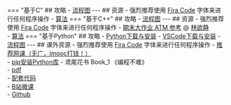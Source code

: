 === "基于C"
    ## 攻略
    - [流程图](../技巧/推荐使用的网站等/流程图.md)
    ---
    ## 资源
    - 强烈推荐使用 [Fira Code](../技巧/软件的下载安装、使用教程/FiraCode下载与安装.md) 字体来进行任何程序操作
    - [算法](../学业/竞赛/算法.md)
=== "基于C++"
    ## 攻略
    - [流程图](../技巧/推荐使用的网站等/流程图.md)
    ---
    ## 资源
    - 强烈推荐使用 [Fira Code](../技巧/软件的下载安装、使用教程/FiraCode下载与安装.md) 字体来进行任何程序操作
    - [期末大作业 ATM 参考](https://gitee.com/lin-yujing-22/ATMproject) @ [林欲静](../贡献者/林欲静.md)  
    - [算法](../学业/竞赛/算法.md)
=== "基于Python"
    ## 攻略
    - [Python下载与安装](../技巧/软件的下载安装、使用教程/Python下载与安装.md)
    - [VSCode下载与安装](../技巧/软件的下载安装、使用教程/VSCode下载与安装.md)
    - [流程图](../技巧/推荐使用的网站等/流程图.md)
    ---
    ## 课外资源
    - 强烈推荐使用 [Fira Code](../技巧/软件的下载安装、使用教程/FiraCode下载与安装.md) 字体来进行任何程序操作
    - [推荐网课（无广，imooc打钱！）](https://www.imooc.com/learn/1261)  
    - [pip安装Python库](../技巧/软件的下载安装、使用教程/pip安装Python库.md)
    - 鸢尾花书 Book_1 《编程不难》  
        - [pdf](https://api.ecylt.top/v1/lanzou_link?url=https://cqu-openlib.lanzout.com/ikKHI25rhe3e&type=down)  
        - [配套代码](https://api.ecylt.top/v1/lanzou_link?url=https://cqu-openlib.lanzout.com/ifn1R25rhfhe&type=down)  
        - [B站微课](https://space.bilibili.com/513194466)  
        - [Github](https://github.com/Visualize-ML/Book1_Python-For-Beginners)  
